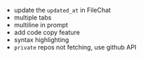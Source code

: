  - update the `updated_at` in FileChat
 - multiple tabs
 - multiline in prompt
 - add code copy feature
 - syntax highlighting
 - `private` repos not fetching, use github API